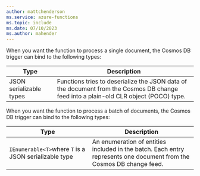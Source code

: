 ```yaml
---
author: mattchenderson
ms.service: azure-functions
ms.topic: include
ms.date: 07/10/2023
ms.author: mahender
---
```


When you want the function to process a single document, the Cosmos DB trigger can bind to the following types:

| Type | Description |
| --- | --- |
| JSON serializable types | Functions tries to deserialize the JSON data of the document from the Cosmos DB change feed into a plain-old CLR object (POCO) type. |

When you want the function to process a batch of documents, the Cosmos DB trigger can bind to the following types:

| Type | Description |
| --- | --- |
| `IEnumerable<T>`where `T` is a JSON serializable type | An enumeration of entities included in the batch. Each entry represents one document from the Cosmos DB change feed. | 
